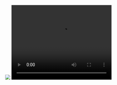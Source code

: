 <img src="https://telegra.ph/file/0acd56dca594f40419b38.jpg">


<video width="320" height="240" controls>
  <source src="https://telegra.ph/file/5e8ec2a6efa0c51725c1b.mp4" type="video/mp4">
  Your browser does not support the video tag.
</video>
